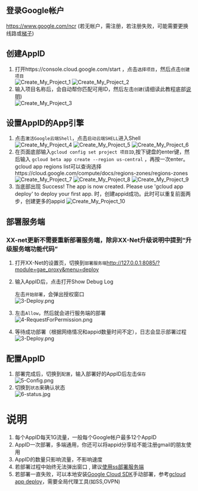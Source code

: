 ## 登录Google帐户
https://www.google.com/ncr (若无帐户，需注册，若注册失败，可能需要更换线路或[梯子](https://wsgzao.github.io/post/fq))  

## 创建AppID
1. 打开https://console.cloud.google.com/start ，点击`选择项目`，然后点击`创建项目`  
![Create_My_Project_1](https://cloud.githubusercontent.com/assets/19320102/26750556/af503ee2-4858-11e7-811b-30367691d912.png)
![Create_My_Project_2](https://cloud.githubusercontent.com/assets/19320102/26750550/6abaaed4-4858-11e7-8386-e07f0391325f.png)
2. 输入项目名称后，会自动帮你匹配可用ID，然后左击`创建`(请细读此教程底部[说明](#说明))  
![Create_My_Project_3](https://cloud.githubusercontent.com/assets/19320102/26750564/00414760-4859-11e7-910d-983dfdea17af.png)

## 设置AppID的App引擎 
1. 点击`激活Google云端Shell`，点击`启动云端SHELL`进入Shell
![Create_My_Project_4](https://cloud.githubusercontent.com/assets/19320102/26750594/bb6ac110-4859-11e7-8d57-d5cf3a6b4e0a.png)
![Create_My_Project_5](https://cloud.githubusercontent.com/assets/19320102/26750604/df6bd4c8-4859-11e7-88a0-5cfc9fee94e0.png)
![Create_My_Project_6](https://cloud.githubusercontent.com/assets/19320102/26750642/815227c4-485a-11e7-81f7-d544f35650d3.png)
2. 在页面底部输入`gcloud config set project 项目ID`,按下键盘的enter键，然后输入 `gcloud beta app create --region us-central` ，再按一次enter。 gcloud app regions list可以查询选择https://cloud.google.com/compute/docs/regions-zones/regions-zones
![Create_My_Project_7](https://cloud.githubusercontent.com/assets/19320102/26750655/a038fc8a-485a-11e7-88ed-1fdb19f971ae.png)
![Create_My_Project_8](https://cloud.githubusercontent.com/assets/19320102/26750667/dcd4ca16-485a-11e7-8474-afac8dc25996.png)
![Create_My_Project_9](https://cloud.githubusercontent.com/assets/19320102/26750674/f2b29160-485a-11e7-8a4c-d1f5367c016f.png)
3. 当底部出现 Success! The app is now created. Please use 'gcloud app deploy' to deploy your first app. 时，创建appid成功。此时可以重复前面两步，创建更多的appid
![Create_My_Project_10](https://cloud.githubusercontent.com/assets/19320102/26750675/0b68f654-485b-11e7-982c-b9fcffca63cc.png)

## 部署服务端 
### XX-net更新不需要重新部署服务端，除非XX-Net升级说明中提到“升级服务端功能代码”
1. 打开XX-Net的设置页，切换到`部署服务端`http://127.0.0.1:8085/?module=gae_proxy&menu=deploy
2. 输入AppID后，点击打开Show Debug Log

    左击`开始部署`，会弹出授权窗口  
![3-Deploy.png](https://cloud.githubusercontent.com/assets/5118705/19356731/61e3b1ca-91a1-11e6-85b3-c4e034d99d65.png)
3. 左击`Allow`，然后就会进行服务端的部署  
![4-RequestForPermission.png](https://cloud.githubusercontent.com/assets/5118705/19356129/501fa69e-919f-11e6-9b7a-549e4a0151de.png)
4. 等待成功部署（根据网络情况和appid数量时间不定），日志会显示部署过程
![3-Deploy.png](https://cloud.githubusercontent.com/assets/5118705/19356731/61e3b1ca-91a1-11e6-85b3-c4e034d99d65.png)


## 配置AppID
1. 部署完成后，切换到`配置`，输入部署好的AppID后左击`保存`  
![5-Config.png](https://cloud.githubusercontent.com/assets/5118705/19356467/884aaba8-91a0-11e6-9f45-4d4648510d64.png)
1. 切换到`状态`来确认状态  
[](https://cloud.githubusercontent.com/assets/5118705/19358167/87d799a4-91a7-11e6-8e1c-ee29c53ae18e.png)
![6-status.jpg](https://user-images.githubusercontent.com/31188782/30781783-f4d55a6c-a157-11e7-911a-617353c002fd.jpg)

# 说明 #
1. 每个AppID每天1G流量，一般每个Google帐户最多12个AppID
1. AppID一次部署，多端通用，你还可以将appid分享给不能注册gmail的朋友使用
1. AppID的数量只影响流量，不影响速度
1. 若部署过程中始终无法弹出窗口 , 建议[使用ss部署服务端](https://github.com/jzp820927/Deploy_XXNET_Server)
1. 若部署一直失败，可以本地安装[Google Cloud SDK](https://cloud.google.com/sdk/)手动部署，参考[gcloud app deploy](https://cloud.google.com/sdk/gcloud/reference/app/deploy)，需要全局代理工具(如SS,OVPN)